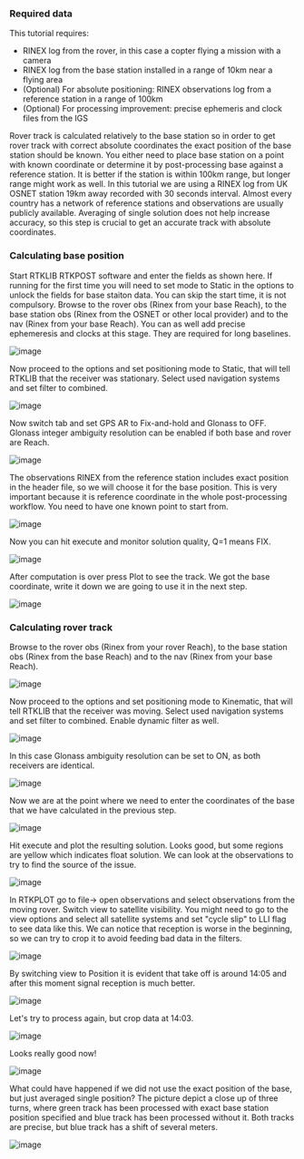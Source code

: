 ### Required data

This tutorial requires:

* RINEX log from the rover, in this case a copter flying a mission with a camera
* RINEX log from the base station installed in a range of 10km near a flying area
* (Optional) For absolute positioning: RINEX observations log from a reference station in a range of 100km
* (Optional) For processing improvement: precise ephemeris and clock files from the IGS

Rover track is calculated relatively to the base station so in order to get rover track with correct absolute coordinates the exact position of the base station should be known. You either need to place base station on a point with known coordinate or determine it by post-processing base against a reference station. It is better if the station is within 100km range, but longer range might work as well. In this tutorial we are using a RINEX log from UK OSNET station 19km away recorded with 30 seconds interval. Almost every country has a network of reference stations and observations are usually publicly available. Averaging of single solution does not help increase accuracy, so this step is crucial to get an accurate track with absolute coordinates.

### Calculating base position

Start RTKLIB RTKPOST software and enter the fields as shown here. If running for the first time you will need to set mode to Static in the options to unlock the fields for base staiton data. You can skip the start time, it is not compulsory. Browse to the rover obs (Rinex from your base Reach), to the base station obs (Rinex from the OSNET or other local provider) and to the nav (Rinex from your base Reach). You can as well add precise ephemeresis and clocks at this stage. They are required for long baselines.

![image](img/post-processing/Post1.PNG)

Now proceed to the options and set positioning mode to Static, that will tell RTKLIB that the receiver was stationary. Select used navigation systems and set filter to combined. 

![image](img/post-processing/Post2.PNG)

Now switch tab and set GPS AR to Fix-and-hold and Glonass to OFF. Glonass integer ambiguity resolution can be enabled if both base and rover are Reach.

![image](img/post-processing/Post3.PNG)

The observations RINEX from the reference station includes exact position in the header file, so we will choose it for the base position. This is very important because it is reference coordinate in the whole post-processing workflow. You need to have one known point to start from.

![image](img/post-processing/Post4.PNG)

Now you can hit execute and monitor solution quality, Q=1 means FIX.

![image](img/post-processing/Post5.PNG)

After computation is over press Plot to see the track. We got the base coordinate, write it down we are going to use it in the next step.

![image](img/post-processing/POst6.PNG)

### Calculating rover track

Browse to the rover obs (Rinex from your rover Reach), to the base station obs (Rinex from the base Reach) and to the nav (Rinex from your base Reach). 

![image](img/post-processing/Post7.PNG)

Now proceed to the options and set positioning mode to Kinematic, that will tell RTKLIB that the receiver was moving. Select used navigation systems and set filter to combined. Enable dynamic filter as well.

![image](img/post-processing/Post8.PNG)

In this case Glonass ambiguity resolution can be set to ON, as both receivers are identical.

![image](img/post-processing/Post9.PNG)

Now we are at the point where we need to enter the coordinates of the base that we have calculated in the previous step.

![image](img/post-processing/Post10.PNG)

Hit execute and plot the resulting solution. Looks good, but some regions are yellow which indicates float solution. We can look at the observations to try to find the source of the issue.

![image](img/post-processing/Post11.PNG)

In RTKPLOT go to file-> open observations and select observations from the moving rover. Switch view to satellite visibility. You might need to go to the view options and select all satellite systems and set "cycle slip" to LLI flag to see data like this. We can notice that reception is worse in the beginning, so we can try to crop it to avoid feeding bad data in the filters.

![image](img/post-processing/Post12.PNG)

By switching view to Position it is evident that take off is around 14:05 and after this moment signal reception is much better.

![image](img/post-processing/Post13.PNG)

Let's try to process again, but crop data at 14:03.

![image](img/post-processing/Post14.PNG)

Looks really good now!

![image](img/post-processing/Post15.PNG)

What could have happened if we did not use the exact position of the base, but just averaged single position? The picture depict a close up of three turns, where green track has been processed with exact base station position specified and blue track has been processed without it. Both tracks are precise, but blue track has a shift of several meters.

![image](img/post-processing/Post16.PNG)


